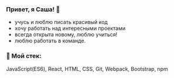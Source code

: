 ### Привет, я Саша! 👋 

- учусь и люблю писать красивый код 
- хочу работать над интересными проектами
- всегда открыта новому, люблю учиться!
- люблю работать в команде.

### 🔨 Мой стек:

JavaScript(ES6), React, HTML, CSS, Git, Webpack, Bootstrap, npm


<!--
**Leontevsky/Leontevsky** is a ✨ _special_ ✨ repository because its `README.md` (this file) appears on your GitHub profile.

Here are some ideas to get you started:

- 🔭 I’m currently working on ...
- 🌱 I’m currently learning ...
- 👯 I’m looking to collaborate on ...
- 🤔 I’m looking for help with ...
- 💬 Ask me about ...
- 📫 How to reach me: ...
- 😄 Pronouns: ...
- ⚡ Fun fact: ...
-->
